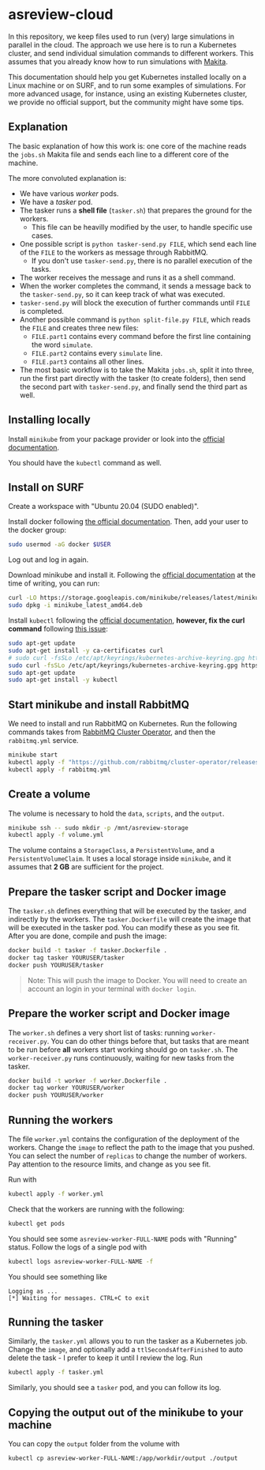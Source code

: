 # asreview-cloud

In this repository, we keep files used to run (very) large simulations in parallel in the cloud.
The approach we use here is to run a Kubernetes cluster, and send individual simulation commands to different workers.
This assumes that you already know how to run simulations with [Makita](https://github.com/asreview/asreview-makita).

This documentation should help you get Kubernetes installed locally on a Linux machine or on SURF, and to run some examples of simulations.
For more advanced usage, for instance, using an existing Kubernetes cluster, we provide no official support, but the community might have some tips.

## Explanation

The basic explanation of how this work is: one core of the machine reads the `jobs.sh` Makita file and sends each line to a different core of the machine.

The more convoluted explanation is:

- We have various _worker_ pods.
- We have a _tasker_ pod.
- The tasker runs a **shell file** (`tasker.sh`) that prepares the ground for the workers.
  - This file can be heavilly modified by the user, to handle specific use cases.
- One possible script is `python tasker-send.py FILE`, which send each line of the `FILE` to the workers as message through RabbitMQ.
  - If you don't use `tasker-send.py`, there is no parallel execution of the tasks.
- The worker receives the message and runs it as a shell command.
- When the worker completes the command, it sends a message back to the `tasker-send.py`, so it can keep track of what was executed.
- `tasker-send.py` will block the execution of further commands until `FILE` is completed.
- Another possible command is `python split-file.py FILE`, which reads the `FILE` and creates three new files:
  - `FILE.part1` contains every command before the first line containing the word `simulate`.
  - `FILE.part2` contains every `simulate` line.
  - `FILE.part3` contains all other lines.
- The most basic workflow is to take the Makita `jobs.sh`, split it into three, run the first part directly with the tasker (to create folders), then send the second part with `tasker-send.py`, and finally send the third part as well.

## Installing locally

Install `minikube` from your package provider or look into the [official documentation](https://minikube.sigs.k8s.io/docs/start/).

You should have the `kubectl` command as well.

## Install on SURF

Create a workspace with "Ubuntu 20.04 (SUDO enabled)".

Install docker following [the official documentation](https://docs.docker.com/engine/install/ubuntu/).
Then, add your user to the docker group:

```bash
sudo usermod -aG docker $USER
```

Log out and log in again.

Download minikube and install it.
Following the [official documentation](https://minikube.sigs.k8s.io/docs/start/) at the time of writing, you can run:

```bash
curl -LO https://storage.googleapis.com/minikube/releases/latest/minikube_latest_amd64.deb
sudo dpkg -i minikube_latest_amd64.deb
```

Install `kubectl` following the [official documentation](https://kubernetes.io/docs/tasks/tools/install-kubectl-linux/#install-using-native-package-management), **however, fix the curl command** following [this issue](https://github.com/kubernetes/release/issues/2862):

```bash
sudo apt-get update
sudo apt-get install -y ca-certificates curl
# sudo curl -fsSLo /etc/apt/keyrings/kubernetes-archive-keyring.gpg https://packages.cloud.google.com/apt/doc/apt-key.gpg
sudo curl -fsSLo /etc/apt/keyrings/kubernetes-archive-keyring.gpg https://dl.k8s.io/apt/doc/apt-key.gpg
sudo apt-get update
sudo apt-get install -y kubectl
```

## Start minikube and install RabbitMQ

We need to install and run RabbitMQ on Kubernetes.
Run the following commands takes from [RabbitMQ Cluster Operator](https://www.rabbitmq.com/kubernetes/operator/quickstart-operator.html), and then the `rabbitmq.yml` service.

```bash
minikube start
kubectl apply -f "https://github.com/rabbitmq/cluster-operator/releases/latest/download/cluster-operator.yml"
kubectl apply -f rabbitmq.yml
```

## Create a volume

The volume is necessary to hold the `data`, `scripts`, and the `output`.

```bash
minikube ssh -- sudo mkdir -p /mnt/asreview-storage
kubectl apply -f volume.yml
```

The volume contains a `StorageClass`, a `PersistentVolume`, and a `PersistentVolumeClaim`.
It uses a local storage inside `minikube`, and it assumes that **2 GB** are sufficient for the project.

## Prepare the tasker script and Docker image

The `tasker.sh` defines everything that will be executed by the tasker, and indirectly by the workers.
The `tasker.Dockerfile` will create the image that will be executed in the tasker pod.
You can modify these as you see fit.
After you are done, compile and push the image:

```bash
docker build -t tasker -f tasker.Dockerfile .
docker tag tasker YOURUSER/tasker
docker push YOURUSER/tasker
```

> Note: This will push the image to Docker. You will need to create an account an login in your terminal with `docker login`.

## Prepare the worker script and Docker image

The `worker.sh` defines a very short list of tasks: running `worker-receiver.py`.
You can do other things before that, but tasks that are meant to be run before **all** workers start working should go on `tasker.sh`.
The `worker-receiver.py` runs continuously, waiting for new tasks from the tasker.

```bash
docker build -t worker -f worker.Dockerfile .
docker tag worker YOURUSER/worker
docker push YOURUSER/worker
```

## Running the workers

The file `worker.yml` contains the configuration of the deployment of the workers.
Change the `image` to reflect the path to the image that you pushed.
You can select the number of `replicas` to change the number of workers.
Pay attention to the resource limits, and change as you see fit.

Run with

```bash
kubectl apply -f worker.yml
```

Check that the workers are running with the following:

```bash
kubectl get pods
```

You should see some `asreview-worker-FULL-NAME` pods with "Running" status.
Follow the logs of a single pod with

```bash
kubectl logs asreview-worker-FULL-NAME -f
```

You should see something like

```plaintext
Logging as ...
[*] Waiting for messages. CTRL+C to exit
```

## Running the tasker

Similarly, the `tasker.yml` allows you to run the tasker as a Kubernetes job.
Change the `image`, and optionally add a `ttlSecondsAfterFinished` to auto delete the task - I prefer to keep it until I review the log.
Run

```bash
kubectl apply -f tasker.yml
```

Similarly, you should see a `tasker` pod, and you can follow its log.

## Copying the output out of the minikube to your machine

You can copy the `output` folder from the volume with

```bash
kubectl cp asreview-worker-FULL-NAME:/app/workdir/output ./output
```


